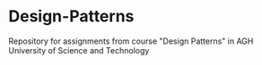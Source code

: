 # Design-Patterns
Repository for assignments from course "Design Patterns" in AGH University of Science and Technology
